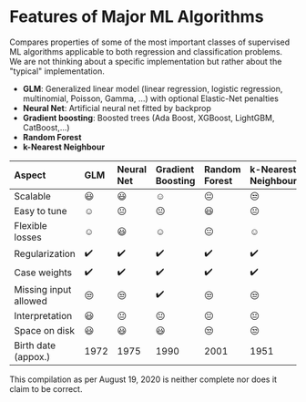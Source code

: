 # Features of Major ML Algorithms

Compares properties of some of the most important classes of supervised ML algorithms applicable to both regression and classification problems. We are not thinking about a specific implementation but rather about the "typical" implementation.

- **GLM**: Generalized linear model (linear regression, logistic regression, multinomial, Poisson, Gamma, ...) with optional Elastic-Net penalties
- **Neural Net**: Artificial neural net fitted by backprop
- **Gradient boosting**: Boosted trees (Ada Boost, XGBoost, LightGBM, CatBoost,...)
- **Random Forest**
- **k-Nearest Neighbour**

Aspect         | GLM       | Neural Net      | Gradient Boosting | Random Forest  | k-Nearest Neighbour
:------------ | :-------------| :-------------| :------------- | :------------- | :-------------
Scalable  | :smiley:  | :smiley: | :relaxed: | :neutral_face: |  :unamused:
Easy to tune  | :relaxed:  | :neutral_face: | :neutral_face: | :smiley: |  :neutral_face:
Flexible losses |:relaxed: | :smiley: | :relaxed: | :neutral_face: | :relaxed:
Regularization | :heavy_check_mark:| :heavy_check_mark:| :heavy_check_mark: | :heavy_check_mark: | :heavy_check_mark:
Case weights | :heavy_check_mark: | :heavy_check_mark: | :heavy_check_mark: | :heavy_check_mark: | :heavy_check_mark:
Missing input allowed | :unamused: | :unamused: | :heavy_check_mark: | :unamused: | :unamused:
Interpretation | :smiley: | :neutral_face: | :neutral_face: | :neutral_face: | :neutral_face:
Space on disk |  :smiley: |  :smiley: |  :smiley: | :unamused: | :unamused:
Birth date (appox.)| 1972 | 1975 | 1990 | 2001 | 1951

This compilation as per August 19, 2020 is neither complete nor does it claim to be correct.


